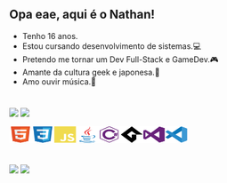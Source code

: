 ## Opa eae, aqui é o Nathan!

- Tenho 16 anos. 
- Estou cursando desenvolvimento de sistemas.💻
- Pretendo me tornar um Dev Full-Stack e GameDev.🎮 
- Amante da cultura geek e japonesa.👺
- Amo ouvir música.🎵
 
#

<img height="160em" src="https://github-readme-stats.vercel.app/api?username=nahtanPNG&show_icons=true&theme=midnight-purple&include_all_commits=true&count_private=true"/> <img height="160em" src="https://github-readme-stats.vercel.app/api/top-langs/?username=nahtanPNG&layout=compact&langs_count=7&theme=midnight-purple"/>

<img align="center" alt="Rafa-HTML" height="30" width="40" src="https://raw.githubusercontent.com/devicons/devicon/master/icons/html5/html5-original.svg"><img align="center" alt="Rafa-CSS" height="30" width="40" src="https://raw.githubusercontent.com/devicons/devicon/master/icons/css3/css3-original.svg"><img align="center" alt="Rafa-Js" height="30" width="40" src="https://raw.githubusercontent.com/devicons/devicon/master/icons/javascript/javascript-plain.svg"><img align="center" alt="Rafa-Js" height="30" width="40" src="https://raw.githubusercontent.com/devicons/devicon/2ae2a900d2f041da66e950e4d48052658d850630/icons/java/java-original.svg"><img align="center" alt="Rafa-Js" height="30" width="40" src="https://raw.githubusercontent.com/devicons/devicon/2ae2a900d2f041da66e950e4d48052658d850630/icons/csharp/csharp-line.svg"><img align="center" alt="Rafa-Js" height="30" width="40" src="https://raw.githubusercontent.com/github/explore/80688e429a7d4ef2fca1e82350fe8e3517d3494d/topics/gamemaker/gamemaker.png"><img align="center" alt="Rafa-Js" height="30" width="40" src="https://raw.githubusercontent.com/devicons/devicon/2ae2a900d2f041da66e950e4d48052658d850630/icons/visualstudio/visualstudio-plain.svg"><img align="center" alt="Rafa-Js" height="30" width="40" src="https://raw.githubusercontent.com/devicons/devicon/2ae2a900d2f041da66e950e4d48052658d850630/icons/vscode/vscode-original.svg">

#
<a href="https://www.instagram.com/nahtan_not_found" target="_blank"><img src="https://img.shields.io/badge/-Instagram-%23E4405F?style=for-the-badge&logo=instagram&logoColor=white" target="_blank"></a> 
<a href="https://twitter.com/nahtanPNG" target="_blank"><img src="https://img.shields.io/badge/Twitter-1DA1F2?style=for-the-badge&logo=twitter&logoColor=white" target="_blank"></a> 
